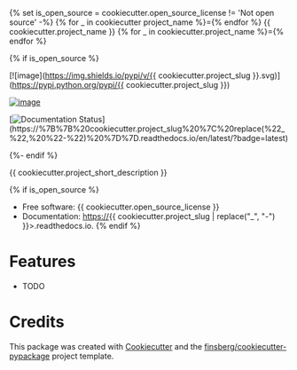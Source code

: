 {% set is_open_source = cookiecutter.open_source_license != 'Not open source' -%} {% for _ in cookiecutter project_name %}={% endfor %} {{ cookiecutter.project_name }} {% for _ in cookiecutter.project_name %}={% endfor %}

{% if is_open_source %} 

[![image](https://img.shields.io/pypi/v/{{ cookiecutter.project_slug }}.svg)](https://pypi.python.org/pypi/{{ cookiecutter.project_slug }})

[![image](https://img.shields.io/travis/%7B%7B%20cookiecutter.github_username%20%7D%7D/%7B%7B%20cookiecutter.project_slug%20%7D%7D.svg)](https://travis-ci.com/%7B%7B%20cookiecutter.github_username%20%7D%7D/%7B%7B%20cookiecutter.project_slug%20%7D%7D)

[![Documentation Status](https://readthedocs.org/projects/%7B%7B%20cookiecutter.project_slug%20%7C%20replace(%22_%22,%20%22-%22)%20%7D%7D/badge/?version=latest)](https://%7B%7B%20cookiecutter.project_slug%20%7C%20replace(%22_%22,%20%22-%22)%20%7D%7D.readthedocs.io/en/latest/?badge=latest)

{%- endif %}

{{ cookiecutter.project_short_description }}

{% if is_open_source %} 
* Free software: {{ cookiecutter.open_source_license }} 
* Documentation: <https://>{{ cookiecutter.project_slug \| replace(\"\_\", \"-\") }}>.readthedocs.io.
{% endif %}

# Features

-   TODO

# Credits

This package was created with
[Cookiecutter](https://github.com/audreyr/cookiecutter) and the
[finsberg/cookiecutter-pypackage](https://github.com/finsberg/cookiecutter-pypackage)
project template.
